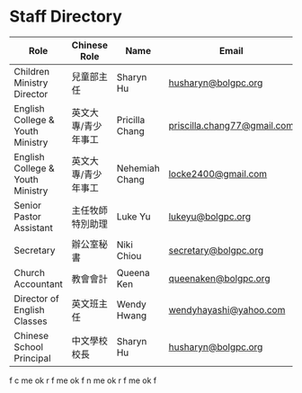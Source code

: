# Staff Directory

| Role                             | Chinese Role | Name           | Email                                                             |
| -------------------------------- | ------------ | -------------- | ----------------------------------------------------------------- |
| Children Ministry Director       | 兒童部主任        | Sharyn Hu      | [husharyn@bolgpc.org](mailto:husharyn@bolgpc.org)                 |
| English College & Youth Ministry | 英文大專/青少年事工   | Pricilla Chang | [priscilla.chang77@gmail.com](mailto:priscilla.chang77@gmail.com) |
| English College & Youth Ministry | 英文大專/青少年事工   | Nehemiah Chang | [locke2400@gmail.com](mailto:locke2400@gmail.com)                 |
| Senior Pastor Assistant          | 主任牧師特別助理     | Luke Yu        | [lukeyu@bolgpc.org](mailto:lukeyu@bolgpc.org)                     |
| Secretary                        | 辦公室秘書        | Niki Chiou     | [secretary@bolgpc.org](mailto:secretary@bolgpc.org)               |
| Church Accountant                | 教會會計         | Queena Ken     | [queenaken@bolgpc.org](mailto:queenaken@bolgpc.org)               |
| Director of English Classes      | 英文班主任        | Wendy Hwang    | [wendyhayashi@yahoo.com](mailto:wendyhayashi@yahoo.com)           |
| Chinese School Principal         | 中文學校校長       | Sharyn Hu      | [husharyn@bolgpc.org](mailto:husharyn@bolgpc.org)                 |
f c me ok r f me ok f n me ok r f me ok f